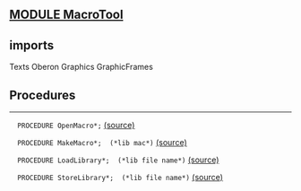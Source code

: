 
## [MODULE MacroTool](https://github.com/io-core/Draw/blob/main/MacroTool.Mod)

  ## imports
 Texts Oberon Graphics GraphicFrames
## Procedures
---

`  PROCEDURE OpenMacro*;` [(source)](https://github.com/io-core/Draw/blob/main/MacroTool.Mod#L5)


`  PROCEDURE MakeMacro*;  (*lib mac*)` [(source)](https://github.com/io-core/Draw/blob/main/MacroTool.Mod#L19)


`  PROCEDURE LoadLibrary*;  (*lib file name*)` [(source)](https://github.com/io-core/Draw/blob/main/MacroTool.Mod#L51)


`  PROCEDURE StoreLibrary*;  (*lib file name*)` [(source)](https://github.com/io-core/Draw/blob/main/MacroTool.Mod#L61)

